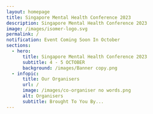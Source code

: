 ```yaml
---
layout: homepage
title: Singapore Mental Health Conference 2023
description: Singapore Mental Health Conference 2023
image: /images/isomer-logo.svg
permalink: /
notification: Event Coming Soon In October
sections:
  - hero:
      title: Singapore Mental Health Conference 2023
      subtitle: 4 - 5 OCTOBER
      background: /images/Banner copy.png
  - infopic:
      title: Our Organisers
      url: /
      image: /images/co-organiser no words.png
      alt: Organisers
      subtitle: Brought To You By...
---
```

